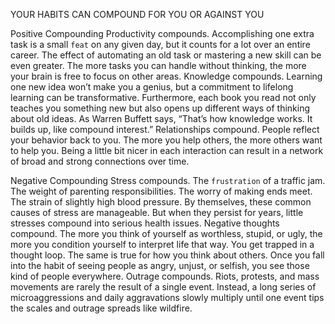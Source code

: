 YOUR HABITS CAN COMPOUND FOR YOU OR AGAINST YOU

Positive Compounding
Productivity compounds. Accomplishing one extra task is a small `feat` on any given day,
but it counts for a lot over an entire career. The effect of automating an old task or mastering
a new skill can be even greater. The more tasks you can handle without thinking, the more
your brain is free to focus on other areas.
Knowledge compounds. Learning one new idea won’t make you a genius, but a
commitment to lifelong learning can be transformative. Furthermore, each book you read not
only teaches you something new but also opens up different ways of thinking about old
ideas. As Warren Buffett says, “That’s how knowledge works. It builds up, like compound
interest.”
Relationships compound. People reflect your behavior back to you. The more you help
others, the more others want to help you. Being a little bit nicer in each interaction can result
in a network of broad and strong connections over time.

Negative Compounding
Stress compounds. The `frustration` of a traffic jam. The weight of parenting responsibilities.
The worry of making ends meet. The strain of slightly high blood pressure. By themselves,
these common causes of stress are manageable. But when they persist for years, little
stresses compound into serious health issues.
Negative thoughts compound. The more you think of yourself as worthless, stupid, or ugly,
the more you condition yourself to interpret life that way. You get trapped in a thought loop.
The same is true for how you think about others. Once you fall into the habit of seeing
people as angry, unjust, or selfish, you see those kind of people everywhere.
Outrage compounds. Riots, protests, and mass movements are rarely the result of a single
event. Instead, a long series of microaggressions and daily aggravations slowly multiply until
one event tips the scales and outrage spreads like wildfire.